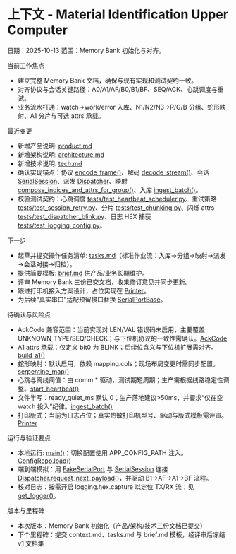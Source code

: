 # 上下文 - Material Identification Upper Computer
日期：2025-10-13
范围：Memory Bank 初始化与对齐。

当前工作焦点
- 建立完整 Memory Bank 文档，确保与现有实现和测试契约一致。
- 对齐协议与会话关键路径：A0/A1/AF/B0/B1/BF、SEQ/ACK、心跳调度与重试。
- 业务流水打通：watch→work/error 入库、N1/N2/N3→R/G/B 分组、蛇形映射、A1 分片与可选 attrs 承载。

最近变更
- 新增产品说明: [product.md](.kilocode/rules/memory-bank/product.md)
- 新增架构说明: [architecture.md](.kilocode/rules/memory-bank/architecture.md)
- 新增技术说明: [tech.md](.kilocode/rules/memory-bank/tech.md)
- 确认实现锚点：协议 [encode_frame()](app/comm/protocol.py:49)、解码 [decode_stream()](app/comm/protocol.py:62)、会话 [SerialSession](app/comm/session.py:28)、派发 [Dispatcher](app/business/dispatcher.py:13)、映射 [compose_indices_and_attrs_for_group()](app/business/mapping.py:107)、入库 [ingest_batch()](app/business/file_ingress.py:36)。
- 校验测试契约：心跳调度 [tests/test_heartbeat_scheduler.py](tests/test_heartbeat_scheduler.py:66)、重试策略 [tests/test_session_retry.py](tests/test_session_retry.py:65)、分片 [tests/test_chunking.py](tests/test_chunking.py:43)、闪烁 attrs [tests/test_dispatcher_blink.py](tests/test_dispatcher_blink.py:60)、日志 HEX 捕获 [tests/test_logging_config.py](tests/test_logging_config.py:51)。

下一步
- 起草并提交操作任务清单: [tasks.md](.kilocode/rules/memory-bank/tasks.md)（标准作业流：入库→分组→映射→派发→会话对接→归档）。
- 提供简要模板: [brief.md](.kilocode/rules/memory-bank/brief.md) 供产品/业务长期维护。
- 评审 Memory Bank 三份已交文档，收集修订意见并同步更新。
- 跟进打印机接入方案设计，占位实现在 [Printer](app/devices/printer.py:5)。
- 为后续“真实串口”适配预留接口替换 [SerialPortBase](app/comm/serial_port.py:4)。

待确认与风险点
- AckCode 兼容范围：当前实现对 LEN/VAL 错误码未启用，主要覆盖 UNKNOWN_TYPE/SEQ/CHECK；与下位机协议的一致性需确认。[AckCode](app/comm/protocol.py:24)
- A1 attrs 承载：仅定义 bit0 为 BLINK；后续位含义与下位机扩展需对齐。[build_a1()](app/comm/protocol.py:115)
- 蛇形映射：默认启用，依赖 mapping.cols；现场布局变更时需同步配置。[serpentine_map()](app/business/mapping.py:35)
- 心跳与离线阈值：由 comm.* 驱动，测试期短周期；生产需根据线路稳定性调整。[start_heartbeat()](app/comm/session.py:194)
- 文件半写：ready_quiet_ms 默认 0；生产落地建议>50ms，并要求“仅在空 watch 投入”纪律。[ingest_batch()](app/business/file_ingress.py:59)
- 打印版式：当前为日志占位；真实热敏打印机型号、驱动与版式模板需评审。[Printer](app/devices/printer.py:5)

运行与验证要点
- 本地运行: [main()](app/main.py:6)；切换配置使用 APP_CONFIG_PATH 注入。[ConfigRepo.load()](app/storage/config.py:13)
- 端到端模拟：用 [FakeSerialPort](app/comm/serial_port.py:26) 与 [SerialSession](app/comm/session.py:28) 连接 [Dispatcher.request_next_payload()](app/business/dispatcher.py:35)，并驱动 B1→AF→A1→BF 流程。
- 核对日志：按需开启 logging.hex.capture 以定位 TX/RX 流；见 [get_logger()](app/logs/logger.py:24)。

版本与里程碑
- 本次版本：Memory Bank 初始化（产品/架构/技术三份文档已提交）
- 下个里程碑：提交 context.md、tasks.md 与 brief.md 模板，经评审后冻结 v1 文档集